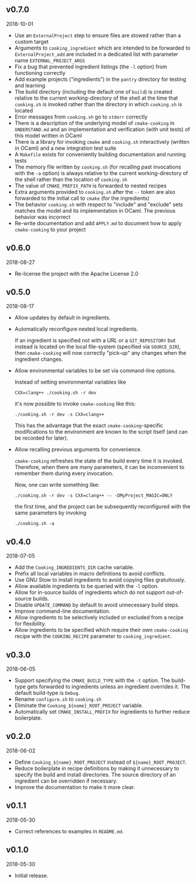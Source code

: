 v0.7.0
------
2018-10-01

- Use an `ExternalProject` step to ensure files are stowed rather than a custom target
- Arguments to `cooking_ingredient` which are intended to be forwarded to `ExternalProject_add` are included in a dedicated list with parameter name `EXTERNAL_PROJECT_ARGS`
- Fix a bug that prevented ingredient listings (the `-l` option) from functioning correctly
- Add example projects ("ingredients") in the `pantry` directory for testing and learning
- The build directory (including the default one of `build`) is created relative to the current working-directory of the shell at the time that `cooking.sh` is invoked rather than the directory in which `cooking.sh` is located
- Error messages from `cooking.sh` go to `stderr` correctly
- There is a description of the underlying model of `cmake-cooking` in `UNDERSTAND.md` and an implementation and verification (with unit tests) of this model written in OCaml
- There is a library for invoking `cmake` and `cooking.sh` interactively (written in OCaml) and a new integration test suite
- A `Makefile` exists for conveniently building documentation and running tests
- The memory file written by `cooking.sh` (for recalling past invocations with the `-a` option) is always relative to the current working-directory of the shell rather than the location of `cooking.sh`
- The value of `CMAKE_PREFIX_PATH` is forwarded to nested recipes
- Extra arguments provided to `cooking.sh` after the `--` token are also forwarded to the initial call to `cmake` (for the ingredients)
- The behavior `cooking.sh` with respect to "include" and "exclude" sets matches the model and its implementation in OCaml. The previous behavior was incorrect
- Re-write documentation and add `APPLY.md` to document how to apply `cmake-cooking` to your project

v0.6.0
------
2018-08-27

- Re-license the project with the Apache License 2.0

v0.5.0
------
2018-08-17

- Allow updates by default in ingredients.
- Automatically reconfigure nested local ingredients.

  If an ingredient is specified not with a URL or a `GIT_REPOSITORY` but instead is located on the local file-system (specified via `SOURCE_DIR`), then `cmake-cooking` will now correctly "pick-up" any changes when the ingredient changes.
  
- Allow environmental variables to be set via command-line options.

  Instead of setting environmental variables like
  
      CXX=clang++ ./cooking.sh -r dev
      
  it's now possible to invoke `cmake-cooking` like this:
  
      ./cooking.sh -r dev -s CXX=clang++
      
  This has the advantage that the exact `cmake-cooking`-specific modifications to the environment are known to the script itself (and can be recorded for later).
  
- Allow recalling previous arguments for convenience.

  `cmake-cooking` refreshes the state of the build every time it is invoked. Therefore, when there are many parameters, it can be inconvenient to remember them during every invocation.
  
  Now, one can write something like:
  
      ./cooking.sh -r dev -s CXX=clang++ -- -DMyProject_MAGIC=ONLY
      
  the first time, and the project can be subsequently reconfigured with the same parameters by invoking
  
      ./cooking.sh -a

v0.4.0
------
2018-07-05

- Add the `Cooking_INGREDIENTS_DIR` cache variable.
- Prefix all local variables in macro definitions to avoid conflicts.
- Use GNU Stow to install ingredients to avoid copying files gratuitously.
- Allow available ingredients to be queried with the `-l` option.
- Allow for in-source builds of ingredients which do not support out-of-source builds.
- Disable `UPDATE_COMMAND` by default to avoid unnecessary build steps.
- Improve command-line documentation.
- Allow ingredients to be selectively included or excluded from a recipe for flexibility.
- Allow ingredients to be specified which require their own `cmake-cooking` recipe with the `COOKING_RECIPE` parameter to `cooking_ingredient`.

v0.3.0
------
2018-06-05

- Support specifying the `CMAKE_BUILD_TYPE` with the `-t` option. The build-type gets forwarded to ingredients unless an ingredient overrides it. The default build-type is `Debug`.
- Rename `configure.sh` to `cooking.sh`
- Eliminate the `Cooking_${name}_ROOT_PROJECT` variable.
- Automatically set `CMAKE_INSTALL_PREFIX` for ingredients to further reduce boilerplate.

v0.2.0
------
2018-06-02

- Define `Cooking_${name}_ROOT_PROJECT` instead of `${name}_ROOT_PROJECT`.
- Reduce boilerplate in recipe definitions by making it unnecessary to specify the build and install directories. The source directory of an ingredient can be overridden if necessary.
- Improve the documentation to make it more clear.

v0.1.1
------
2018-05-30

- Correct references to examples in `README.md`.

v0.1.0
-------
2018-05-30

- Initial release.
